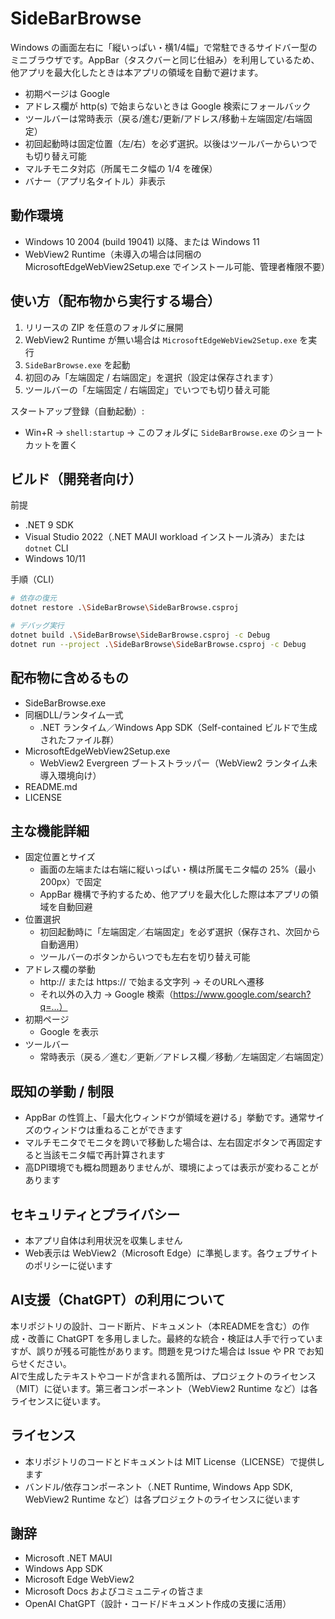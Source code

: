 # SideBarBrowse

Windows の画面左右に「縦いっぱい・横1/4幅」で常駐できるサイドバー型のミニブラウザです。AppBar（タスクバーと同じ仕組み）を利用しているため、他アプリを最大化したときは本アプリの領域を自動で避けます。

- 初期ページは Google
- アドレス欄が http(s) で始まらないときは Google 検索にフォールバック
- ツールバーは常時表示（戻る/進む/更新/アドレス/移動＋左端固定/右端固定）
- 初回起動時は固定位置（左/右）を必ず選択。以後はツールバーからいつでも切り替え可能
- マルチモニタ対応（所属モニタ幅の 1/4 を確保）
- バナー（アプリ名タイトル）非表示

## 動作環境
- Windows 10 2004 (build 19041) 以降、または Windows 11
- WebView2 Runtime（未導入の場合は同梱の MicrosoftEdgeWebView2Setup.exe でインストール可能、管理者権限不要）

## 使い方（配布物から実行する場合）
1. リリースの ZIP を任意のフォルダに展開
2. WebView2 Runtime が無い場合は `MicrosoftEdgeWebView2Setup.exe` を実行
3. `SideBarBrowse.exe` を起動
4. 初回のみ「左端固定 / 右端固定」を選択（設定は保存されます）
5. ツールバーの「左端固定 / 右端固定」でいつでも切り替え可能

スタートアップ登録（自動起動）:
- Win+R → `shell:startup` → このフォルダに `SideBarBrowse.exe` のショートカットを置く

## ビルド（開発者向け）
前提
- .NET 9 SDK
- Visual Studio 2022（.NET MAUI workload インストール済み）または `dotnet` CLI
- Windows 10/11

手順（CLI）
```bash
# 依存の復元
dotnet restore .\SideBarBrowse\SideBarBrowse.csproj

# デバッグ実行
dotnet build .\SideBarBrowse\SideBarBrowse.csproj -c Debug
dotnet run --project .\SideBarBrowse\SideBarBrowse.csproj -c Debug

```

## 配布物に含めるもの
- SideBarBrowse.exe
- 同梱DLL/ランタイム一式
  - .NET ランタイム／Windows App SDK（Self-contained ビルドで生成されたファイル群）
- MicrosoftEdgeWebView2Setup.exe
  - WebView2 Evergreen ブートストラッパー（WebView2 ランタイム未導入環境向け）
- README.md
- LICENSE

## 主な機能詳細
- 固定位置とサイズ
  - 画面の左端または右端に縦いっぱい・横は所属モニタ幅の 25%（最小 200px）で固定
  - AppBar 機構で予約するため、他アプリを最大化した際は本アプリの領域を自動回避
- 位置選択
  - 初回起動時に「左端固定／右端固定」を必ず選択（保存され、次回から自動適用）
  - ツールバーのボタンからいつでも左右を切り替え可能
- アドレス欄の挙動
  - http:// または https:// で始まる文字列 → そのURLへ遷移
  - それ以外の入力 → Google 検索（https://www.google.com/search?q=...）
- 初期ページ
  - Google を表示
- ツールバー
  - 常時表示（戻る／進む／更新／アドレス欄／移動／左端固定／右端固定）

## 既知の挙動 / 制限
- AppBar の性質上、「最大化ウィンドウが領域を避ける」挙動です。通常サイズのウィンドウは重ねることができます
- マルチモニタでモニタを跨いで移動した場合は、左右固定ボタンで再固定すると当該モニタ幅で再計算されます
- 高DPI環境でも概ね問題ありませんが、環境によっては表示が変わることがあります

## セキュリティとプライバシー
- 本アプリ自体は利用状況を収集しません
- Web表示は WebView2（Microsoft Edge）に準拠します。各ウェブサイトのポリシーに従います

## AI支援（ChatGPT）の利用について
本リポジトリの設計、コード断片、ドキュメント（本READMEを含む）の作成・改善に ChatGPT を多用しました。最終的な統合・検証は人手で行っていますが、誤りが残る可能性があります。問題を見つけた場合は Issue や PR でお知らせください。  
AIで生成したテキストやコードが含まれる箇所は、プロジェクトのライセンス（MIT）に従います。第三者コンポーネント（WebView2 Runtime など）は各ライセンスに従います。

## ライセンス
- 本リポジトリのコードとドキュメントは MIT License（LICENSE）で提供します
- バンドル/依存コンポーネント（.NET Runtime, Windows App SDK, WebView2 Runtime など）は各プロジェクトのライセンスに従います

## 謝辞
- Microsoft .NET MAUI
- Windows App SDK
- Microsoft Edge WebView2
- Microsoft Docs およびコミュニティの皆さま
- OpenAI ChatGPT（設計・コード/ドキュメント作成の支援に活用）

